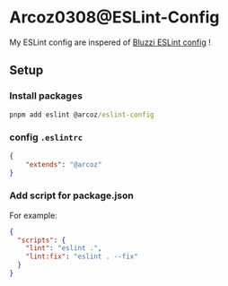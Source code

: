 # Arcoz0308@ESLint-Config

My ESLint config are inspered of [Bluzzi ESLint config](https://github.com/Bluzzi/ESLint-Config) !

## Setup

### Install packages 
```cmd
pnpm add eslint @arcoz/eslint-config
```

### config `.eslintrc`
```json
{
    "extends": "@arcoz"
}
```
### Add script for package.json
For example:

```json 
{
  "scripts": {
    "lint": "eslint .",
    "lint:fix": "eslint . --fix"
  }
}
```
